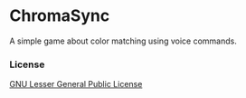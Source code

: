 # ChromaSync
A simple game about color matching using voice commands.
### License
[GNU Lesser General Public License](https://www.gnu.org/licenses/lgpl-3.0.en.html)
